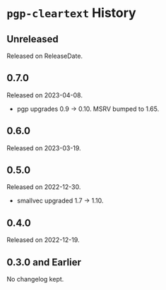 # `pgp-cleartext` History

<!-- next-header -->

## Unreleased

Released on ReleaseDate.

## 0.7.0

Released on 2023-04-08.

* pgp upgrades 0.9 -> 0.10. MSRV bumped to 1.65.

## 0.6.0

Released on 2023-03-19.

## 0.5.0

Released on 2022-12-30.

* smallvec upgraded 1.7 -> 1.10.

## 0.4.0

Released on 2022-12-19.

## 0.3.0 and Earlier

No changelog kept.
